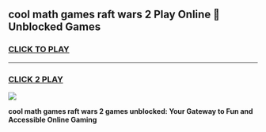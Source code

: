 
## cool math games raft wars 2 Play Online 👋 Unblocked Games
<h3>
<a href="https://news.freeplayer.one?title=cool_math_games_raft_wars_2&ref=17CMG">CLICK TO PLAY</a></h3>
<hr>

<h3>
<a href="https://news.freeplayer.one?title=cool_math_games_raft_wars_2&ref=17CMG">CLICK 2 PLAY</a>
  
</h3>

<a href="https://news.freeplayer.one?title=cool_math_games_raft_wars_2&ref=17CMG/"><img src="https://clearcache.store/games.png"></a>


**cool math games raft wars 2 games unblocked: Your Gateway to Fun and Accessible Online Gaming**
